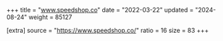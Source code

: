 +++
title = "www.speedshop.co"
date = "2022-03-22"
updated = "2024-08-24"
weight = 85127

[extra]
source = "https://www.speedshop.co/"
ratio = 16
size = 83
+++
